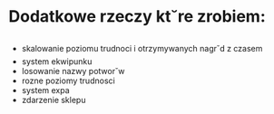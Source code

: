 # Dodatkowe rzeczy kt˘re zrobiem:
- skalowanie poziomu trudnoci i otrzymywanych nagr˘d z czasem
- system ekwipunku
- losowanie nazwy potwor˘w
- rozne poziomy trudnosci
- system expa
- zdarzenie sklepu
